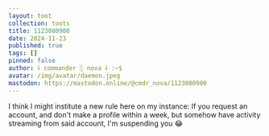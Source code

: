 ```yaml
---
layout: toot
collection: toots
title: 1123080900
date: 2024-11-23
published: true
tags: []
pinned: false
author: ⸸ commander ░ nova ⸸ :~$
avatar: /img/avatar/daemon.jpeg
mastodon: https://mastodon.online/@cmdr_nova/1123080900
---
```


I think I might institute a new rule here on my instance: If you request an account, and don't make a profile within a week, but somehow have activity streaming from said account, I'm suspending you 😂
